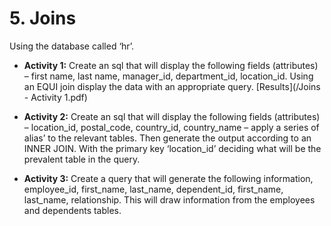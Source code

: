 # 5. Joins
Using the database called ‘hr’.

* **Activity 1:** Create an sql that will display the following fields (attributes) – first name, last name, manager_id, department_id, location_id. Using an EQUI join display the data with an appropriate query. [Results](/Joins - Activity 1.pdf)

* **Activity 2:** Create an sql that will display the following fields (attributes) – location_id, postal_code, country_id, country_name – apply a series of alias’ to the relevant tables. Then generate the output according to an INNER JOIN. With the primary key ‘location_id’ deciding what will be the prevalent table in the query.

* **Activity 3:** Create a query that will generate the following information, employee_id, first_name, last_name, dependent_id, first_name, last_name, relationship. This will draw information from the employees and dependents tables.
